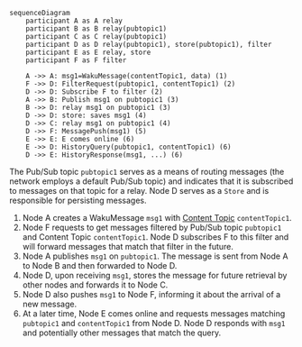 ```mermaid
sequenceDiagram
	participant A as A relay
	participant B as B relay(pubtopic1)
	participant C as C relay(pubtopic1)
	participant D as D relay(pubtopic1), store(pubtopic1), filter
	participant E as E relay, store
	participant F as F filter

	A ->> A: msg1=WakuMessage(contentTopic1, data) (1)
	F ->> D: FilterRequest(pubtopic1, contentTopic1) (2)
	D ->> D: Subscribe F to filter (2)
	A ->> B: Publish msg1 on pubtopic1 (3)
	B ->> D: relay msg1 on pubtopic1 (3)
	D ->> D: store: saves msg1 (4)
	D ->> C: relay msg1 on pubtopic1 (4)
	D ->> F: MessagePush(msg1) (5)
	E ->> E: E comes online (6)
	E ->> D: HistoryQuery(pubtopic1, contentTopic1) (6)
	D ->> E: HistoryResponse(msg1, ...) (6)
```

The Pub/Sub topic `pubtopic1` serves as a means of routing messages (the network employs a default Pub/Sub topic) and indicates that it is subscribed to messages on that topic for a relay. Node D serves as a `Store` and is responsible for persisting messages.

1. Node A creates a WakuMessage `msg1` with [Content Topic](/learn/concepts/content-topics) `contentTopic1`.
2. Node F requests to get messages filtered by Pub/Sub topic `pubtopic1` and Content Topic `contentTopic1`. Node D subscribes F to this filter and will forward messages that match that filter in the future.
3. Node A publishes `msg1` on `pubtopic1`. The message is sent from Node A to Node B and then forwarded to Node D.
4. Node D, upon receiving `msg1`, stores the message for future retrieval by other nodes and forwards it to Node C.
5. Node D also pushes `msg1` to Node F, informing it about the arrival of a new message.
6. At a later time, Node E comes online and requests messages matching `pubtopic1` and `contentTopic1` from Node D. Node D responds with `msg1` and potentially other messages that match the query.